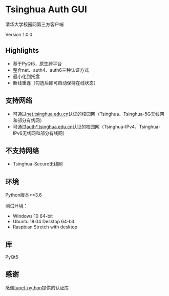# Tsinghua Auth GUI

清华大学校园网第三方客户端

Version 1.0.0

## Highlights

- 基于PyQt5，原生跨平台
- 整合net、auth4、auth6三种认证方式
- 最小化到托盘
- 断线重连（勾选后即可自动保持在线状态）

## 支持网络

- 可通过[net.tsinghua.edu.cn](http://net.tsinghua.edu.cn/)认证的校园网（Tsinghua、Tsinghua-5G无线网和部分有线网）
- 可通过[auth*.tsinghua.edu.cn](http://auth.tsinghua.edu.cn/)认证的校园网（Tsinghua-IPv4、Tsinghua-IPv6无线网和部分有线网）

## 不支持网络

- Tsinghua-Secure无线网

## 环境

Python版本>=3.6

测试环境：

- Windows 10 64-bit
- Ubuntu 18.04 Desktop 64-bit
- Raspbian Stretch with desktop

## 库

PyQt5

## 感谢

感谢[tunet-python](https://github.com/yuantailing/tunet-python)提供的认证库

